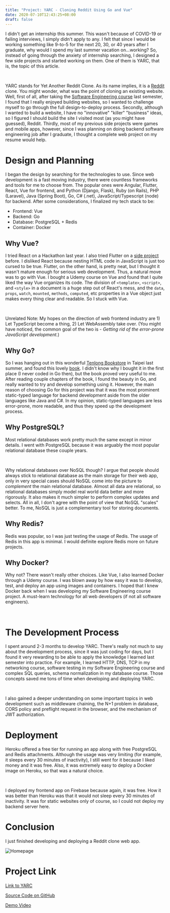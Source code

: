 ```yaml
---
title: "Project: YARC - Cloning Reddit Using Go and Vue"
date: 2020-07-10T12:43:25+08:00
draft: false
---
```


I didn't get an internship this summer. This wasn't because of COVID-19 or failing interviews, I simply didn't apply to any. I felt that since I would be working something like 9-to-5 for the next 20, 30, or 40 years after I graduate, why would I spend my last summer vacation on...working? So, instead of going through the anxiety of internship searching, I designed a few side projects and started working on them. One of them is YARC, that is, the topic of this article.

<br />

YARC stands for Yet Another Reddit Clone. As its name implies, it is a [Reddit](https://www.reddit.com/) clone. You might wonder, what was the point of cloning an existing website. Well, first of all, after taking the [Software Engineering course](/cuhk-course-review/csci3100) last semester, I found that I really enjoyed building websites, so I wanted to challenge myself to go through the full design-to-deploy process. Secondly, although I wanted to build a website, I have no "innovative" "killer" "business" ideas, so I figured I should build the site I visited most (as you might have guessed), Reddit. Thirdly, most of my previous side projects were games and mobile apps, however, since I was planning on doing backend software engineering job after I graduate, I thought a complete web project on my resume would help.


# Design and Planning

I began the design by searching for the technologies to use. Since web development is a fast moving industry, there were countless frameworks and tools for me to choose from. The popular ones were Angular, Flutter, React, Vue for frontend, and Python (Django, Flask), Ruby (on Rails), PHP (Laravel), Java (Spring Boot), Go, C# (.net), JavaScript/Typescript (node) for backend. After some considerations, I finalized my tech stack to be:

* Frontend: Vue
* Backend: Go
* Database: PostgreSQL + Redis
* Container: Docker

## Why Vue?
I tried React on a Hackathon last year. I also tried Flutter on a [side project](/apnea-app) before. I disliked React because nesting HTML code in JavaScript is just too cursed to be true. Flutter, on the other hand, is pretty neat, but I thought it wasn't mature enough for serious web development. Thus, a natural move was to go with Vue. I bought a Udemy course on Vue and found that I quite liked the way Vue organizes its code. The division of `<template>`, `<script>`, and `<style>` in a document is a huge step out of React's mess, and the `data`, `props`, `watch`, `mounted`, `methods`, `computed`, etc properties in a Vue object just makes every thing clear and readable. So I stuck with Vue.

<br />

Unrelated Note: My hopes on the direction of web frontend industry are 1) Let TypeScript become a thing, 2) Let WebAssembly take over. (You might have noticed, the common goal of the two is - *Getting rid of the error-prone JavaScript development.*)

## Why Go?
So I was hanging out in this wonderful [Tenlong Bookstore](https://www.tenlong.com.tw/) in Taipei last summer, and found this lovely [book](https://www.amazon.com/Programming-Language-Addison-Wesley-Professional-Computing/dp/0134190440). I didn't know why I bought it in the first place (I never coded in Go then), but the book proved very useful to me. After reading couple chapters of the book, I found the beauty in Go, and really wanted to try and develop something using it. However, the main reason of choosing Go for this project was that it was the most prominent static-typed language for backend development aside from the older languages like Java and C#. In my opinion, static-typed languages are less error-prone, more readable, and thus they speed up the development process.

## Why PostgreSQL?
Most relational databases work pretty much the same except in minor details. I went with PostgreSQL because it was arguably the most popular relational database these couple years.

<br />

Why relational databases over NoSQL though? I argue that people should always stick to relational database as the main storage for their web app, only in very special cases should NoSQL come into the picture to *complement* the main relational database. Almost all data are relational, so relational databases simply model real world data better and more rigorously. It also makes it much simpler to perform complex updates and selects. All in all, I don't agree with the point of view that NoSQL "scales" better. To me, NoSQL is just a complementary tool for storing documents.

## Why Redis?
Redis was popular, so I was just testing the usage of Redis. The usage of Redis in this app is minimal. I would definite explore Redis more on future projects.

## Why Docker?
Why not? There wasn't really other choices. Like Vue, I also learned Docker through a Udemy course. I was blown away by how easy it was to develop, test, and deploy an app using images and containers. I hoped that I knew Docker back when I was developing my Software Engineering course project. A must-learn technology for all web developers (if not all software engineers).

<br />

# The Development Process

I spent around 2-3 months to develop YARC. There's really not much to say about the development process, since it was just coding for days, but I found it very rewarding to be able to apply the knowledge I learned last semester into practice. For example, I learned HTTP, DNS, TCP in my networking course, software testing in my Software Engineering course and complex SQL queries, schema normalization in my database course. Those concepts saved me tons of time when developing and deploying YARC.

<br />

I also gained a deeper understanding on some important topics in web development such as middleware chaining, the N+1 problem in database, CORS policy and preflight request in the browser, and the mechanism of JWT authorization.

# Deployment
Heroku offered a free tier for running an app along with free PostgreSQL and Redis attachments. Although the usage was very limiting (for example, it sleeps every 30 minutes of inactivity), I still went for it because I liked money and it was free. Also, it was extremely easy to deploy a Docker image on Heroku, so that was a natural choice.

<br />

I deployed my frontend app on Firebase because again, it was free. How it was better than Heroku was that it would not sleep every 30 minutes of inactivity. It was for static websites only of course, so I could not deploy my backend server here.

# Conclusion
I just finished developing and deploying a Reddit clone web app.

![Homepage](https://i.imgur.com/jvVG5yU.png)

# Project Link
[Link to YARC](https://yarc-29bed.firebaseapp.com/)

[Source Code on GitHub](https://github.com/YuChaoGithub/YARC)

[Demo Video](https://www.youtube.com/watch?v=BwcGhgvhw6k)